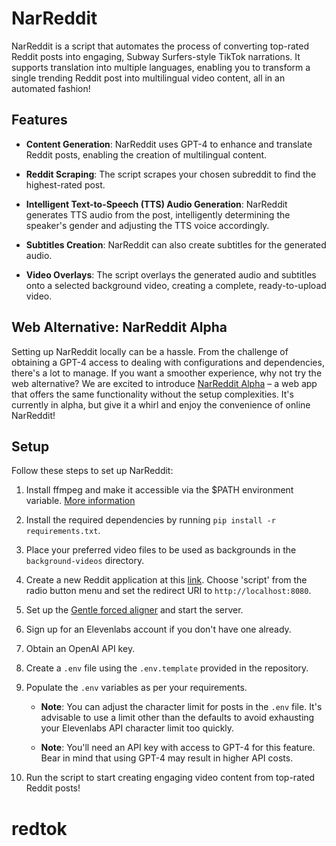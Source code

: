 # NarReddit

NarReddit is a script that automates the process of converting top-rated Reddit posts into engaging, Subway Surfers-style TikTok narrations. It supports translation into multiple languages, enabling you to transform a single trending Reddit post into multilingual video content, all in an automated fashion!

## Features

- **Content Generation**: NarReddit uses GPT-4 to enhance and translate Reddit posts, enabling the creation of multilingual content.

- **Reddit Scraping**: The script scrapes your chosen subreddit to find the highest-rated post.

- **Intelligent Text-to-Speech (TTS) Audio Generation**: NarReddit generates TTS audio from the post, intelligently determining the speaker's gender and adjusting the TTS voice accordingly.

- **Subtitles Creation**: NarReddit can also create subtitles for the generated audio.

- **Video Overlays**: The script overlays the generated audio and subtitles onto a selected background video, creating a complete, ready-to-upload video.

## Web Alternative: NarReddit Alpha

Setting up NarReddit locally can be a hassle. From the challenge of obtaining a GPT-4 access to dealing with configurations and dependencies, there's a lot to manage. If you want a smoother experience, why not try the web alternative? We are excited to introduce [NarReddit Alpha](http://narreddit.com) – a web app that offers the same functionality without the setup complexities. It's currently in alpha, but give it a whirl and enjoy the convenience of online NarReddit!

## Setup

Follow these steps to set up NarReddit:

1. Install ffmpeg and make it accessible via the $PATH environment variable. [More information](https://github.com/kkroening/ffmpeg-python#installation)

2. Install the required dependencies by running `pip install -r requirements.txt`.

3. Place your preferred video files to be used as backgrounds in the `background-videos` directory.

4. Create a new Reddit application at this [link](https://www.reddit.com/prefs/apps). Choose 'script' from the radio button menu and set the redirect URI to `http://localhost:8080`.

5. Set up the [Gentle forced aligner](https://github.com/lowerquality/gentle) and start the server.

6. Sign up for an Elevenlabs account if you don't have one already.

7. Obtain an OpenAI API key.

8. Create a `.env` file using the `.env.template` provided in the repository.

9. Populate the `.env` variables as per your requirements.

   - **Note**: You can adjust the character limit for posts in the `.env` file. It's advisable to use a limit other than the defaults to avoid exhausting your Elevenlabs API character limit too quickly.
   
   - **Note**: You'll need an API key with access to GPT-4 for this feature. Bear in mind that using GPT-4 may result in higher API costs.

10. Run the script to start creating engaging video content from top-rated Reddit posts!
# redtok
